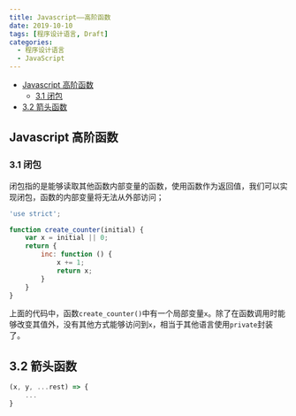 ```yaml
---
title: Javascript——高阶函数
date: 2019-10-10
tags: [程序设计语言, Draft]
categories:
  - 程序设计语言
  - JavaScript
---
```


- [Javascript 高阶函数](#javascript-高阶函数)
  - [3.1 闭包](#31-闭包)
- [3.2 箭头函数](#32-箭头函数)

## Javascript 高阶函数

### 3.1 闭包

闭包指的是能够读取其他函数内部变量的函数，使用函数作为返回值，我们可以实现闭包，函数的内部变量将无法从外部访问；

```Javascript
'use strict';

function create_counter(initial) {
    var x = initial || 0;
    return {
        inc: function () {
            x += 1;
            return x;
        }
    }
}
```

上面的代码中，函数`create_counter()`中有一个局部变量`x`。除了在函数调用时能够改变其值外，没有其他方式能够访问到`x`，相当于其他语言使用`private`封装了。

## 3.2 箭头函数

```Javascript
(x, y, ...rest) => {
    ...
}
```
